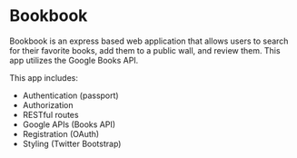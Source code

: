 # Bookbook

Bookbook is an express based web application that allows users to search for their favorite books, add them to a public wall, and review them. This app utilizes the Google Books API.

This app includes:
  - Authentication (passport)
  - Authorization
  - RESTful routes
  - Google APIs (Books API)
  - Registration (OAuth)
  - Styling (Twitter Bootstrap)
